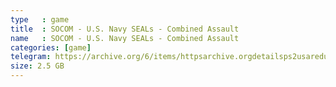 ```yaml
---
type   : game
title  : SOCOM - U.S. Navy SEALs - Combined Assault
name   : SOCOM - U.S. Navy SEALs - Combined Assault
categories: [game]
telegram: https://archive.org/6/items/httpsarchive.orgdetailsps2usaredump3/SOCOM%20-%20U.S.%20Navy%20SEALs%20-%20Combined%20Assault.7z
size: 2.5 GB
---
```



